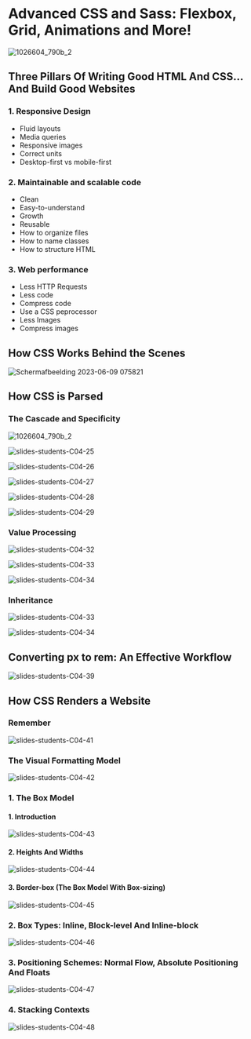 # Advanced CSS and Sass: Flexbox, Grid, Animations and More!

![1026604_790b_2](https://github.com/Aman07a/Advanced_CSS_and_Sass/assets/60389872/a7eb3065-014e-4289-b801-27e5698e1f0d)

## Three Pillars Of Writing Good HTML And CSS... And Build Good Websites

### 1. Responsive Design

- Fluid layouts
- Media queries
- Responsive images
- Correct units
- Desktop-first vs mobile-first

### 2. Maintainable and scalable code

- Clean
- Easy-to-understand
- Growth
- Reusable
- How to organize files
- How to name classes
- How to structure HTML

### 3. Web performance

- Less HTTP Requests
- Less code
- Compress code
- Use a CSS peprocessor
- Less Images
- Compress images

## How CSS Works Behind the Scenes

![Schermafbeelding 2023-06-09 075821](https://github.com/Aman07a/Advanced_CSS_and_Sass/assets/60389872/e04393ce-cbbd-478c-ae7c-6a87e686c57c)

## How CSS is Parsed

### The Cascade and Specificity

![1026604_790b_2](https://github.com/Aman07a/Advanced_CSS_and_Sass/assets/60389872/a7eb3065-014e-4289-b801-27e5698e1f0d)

![slides-students-C04-25](https://github.com/Aman07a/Advanced_CSS_and_Sass/assets/60389872/4fa979d5-1d17-496a-99a3-3e2651363a7d)

![slides-students-C04-26](https://github.com/Aman07a/Advanced_CSS_and_Sass/assets/60389872/20e82fa5-fc16-4d75-af95-ef60fdb4ce81)

![slides-students-C04-27](https://github.com/Aman07a/Advanced_CSS_and_Sass/assets/60389872/9e5cbba5-9a6c-43e5-a85b-a730355fc326)

![slides-students-C04-28](https://github.com/Aman07a/Advanced_CSS_and_Sass/assets/60389872/9deb5001-f72a-4a88-bea9-416b4c52b108)

![slides-students-C04-29](https://github.com/Aman07a/Advanced_CSS_and_Sass/assets/60389872/d023d935-64f5-493a-814f-4b4c5d186887)

### Value Processing

![slides-students-C04-32](https://github.com/Aman07a/Advanced_CSS_and_Sass/assets/60389872/dfcf1732-e7a4-4eb0-81c8-6a061303eedc)

![slides-students-C04-33](https://github.com/Aman07a/Advanced_CSS_and_Sass/assets/60389872/2b9ace27-c9dd-416a-b3f5-e596717e156f)

![slides-students-C04-34](https://github.com/Aman07a/Advanced_CSS_and_Sass/assets/60389872/c175907c-9c06-4d84-9d99-f915b19a0fc6)

### Inheritance

![slides-students-C04-33](https://github.com/Aman07a/Advanced_CSS_and_Sass/assets/60389872/9de70335-011f-4835-b1c8-89c8f3a8001f)

![slides-students-C04-34](https://github.com/Aman07a/Advanced_CSS_and_Sass/assets/60389872/dc1a1fe1-65d6-4dab-bf06-a2377be435da)

## Converting px to rem: An Effective Workflow

![slides-students-C04-39](https://github.com/Aman07a/Advanced_CSS_and_Sass/assets/60389872/6bf22c63-49a7-4f4e-b494-0cfef2c17765)

## How CSS Renders a Website

### Remember

![slides-students-C04-41](https://github.com/Aman07a/Advanced_CSS_and_Sass/assets/60389872/2b86bf46-0d56-4c0f-a32c-b730e1c35795)

### The Visual Formatting Model

![slides-students-C04-42](https://github.com/Aman07a/Advanced_CSS_and_Sass/assets/60389872/6e19b976-2734-4c55-9ecf-4fb394939336)

### 1. The Box Model

#### 1. Introduction

![slides-students-C04-43](https://github.com/Aman07a/Advanced_CSS_and_Sass/assets/60389872/8425039b-7e09-4f13-b518-a5b91f1564d3)

#### 2. Heights And Widths

![slides-students-C04-44](https://github.com/Aman07a/Advanced_CSS_and_Sass/assets/60389872/3b2f2d02-3d0f-4e10-aaa2-92cdf7484419)

#### 3. Border-box (The Box Model With Box-sizing)

![slides-students-C04-45](https://github.com/Aman07a/Advanced_CSS_and_Sass/assets/60389872/8de94d2b-d3c1-4864-abf7-575300a25537)

### 2. Box Types: Inline, Block-level And Inline-block

![slides-students-C04-46](https://github.com/Aman07a/Advanced_CSS_and_Sass/assets/60389872/07ff35af-1e49-4967-9a14-eb6009e48bd6)

### 3. Positioning Schemes: Normal Flow, Absolute Positioning And Floats

![slides-students-C04-47](https://github.com/Aman07a/Advanced_CSS_and_Sass/assets/60389872/e1daf29e-1fcc-45db-9745-fb947f3996ec)

### 4. Stacking Contexts

![slides-students-C04-48](https://github.com/Aman07a/Advanced_CSS_and_Sass/assets/60389872/286ec82d-e9df-42d0-bc18-64141d4dacc4)